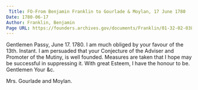 ```yaml
---
 Title: FO-From Benjamin Franklin to Gourlade & Moylan, 17 June 1780
Date: 1780-06-17
Author: Franklin, Benjamin
Page URL: https://founders.archives.gov/documents/Franklin/01-32-02-0388
---
```


Gentlemen
Passy, June 17. 1780.
I am much obliged by your favour of the 13th. Instant. I am persuaded that your Conjecture of the Adviser and Promoter of the Mutiny, is well founded. Measures are taken that I hope may be successful in suppressing it. With great Esteem, I have the honour to be. Gentlemen Your &c.

Mrs. Gourlade and Moylan.


